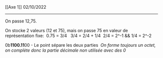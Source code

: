 [[Axe 1]]
02/10/2022
****
On passe 12,75.

On stocke 2 valeurs (12 et 75), mais on passe 75 en valeur de représentation fixe: 
	0.75 = 3/4  
	3/4 = 2/4 + 1/4 
	2/4 = 2^-1 && 1/4 = 2^-2 

0b**1100.11**00 - Le point sépare les deux parties 
	*On forme toujours un octet, on complète donc la partie décimale non utilisée avec des 0*